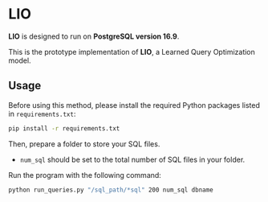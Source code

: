 # LIO

**LIO** is designed to run on **PostgreSQL version 16.9**.

This is the prototype implementation of **LIO**, a Learned Query Optimization model.

## Usage

Before using this method, please install the required Python packages listed in `requirements.txt`:

```bash
pip install -r requirements.txt
```
Then, prepare a folder to store your SQL files.

- `num_sql` should be set to the total number of SQL files in your folder.

Run the program with the following command:

```bash
python run_queries.py "/sql_path/*sql" 200 num_sql dbname
